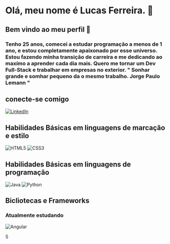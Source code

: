 # Olá, meu nome é Lucas Ferreira. :wave:


## Bem vindo ao meu perfil :space_invader:

###  Tenho 25 anos, comecei a estudar programação a menos de 1 ano, e estou completamente apaixonado por esse universo. Estou fazendo minha transição de carreira e me dedicando ao maxímo a aprender cada dia mais. Quero me tornar um Dev Full-Stack e trabalhar em empresas no exterior. " Sonhar grande e somhar pequeno da o mesmo trabalho.  Jorge Paulo Lemann " 


## conecte-se comigo
[![LinkedIn](https://img.shields.io/badge/LinkedIn-000?style=for-the-badge&logo=linkedin&logoColor=0E76A8)](https://www.linkedin.com/in/lucas-ferreira-82a555216/)

## Habilidades Básicas em linguagens de marcação e estilo
![HTML5](https://img.shields.io/badge/HTML5-000?style=for-the-badge&logo=html5)
![CSS3](https://img.shields.io/badge/CSS3-000?style=for-the-badge&logo=css3&logoColor=264CE4)

## Habilidades Básicas em linguagens de programação
![Java](https://img.shields.io/badge/Java-000?style=for-the-badge&logo=java)
![Python](https://img.shields.io/badge/Python-000?style=for-the-badge&logo=python)


## Bicliotecas e Frameworks 
### Atualmente estudando 
![Angular](https://img.shields.io/badge/Angular-000?style=for-the-badge&logo=angular&logoColor=C3002F)

S